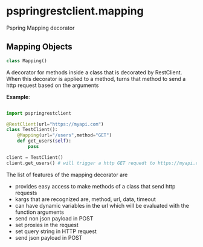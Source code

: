 <a name="pspringrestclient.mapping"></a>
# pspringrestclient.mapping

Pspring Mapping decorator

<a name="pspringrestclient.mapping.Mapping"></a>
## Mapping Objects

```python
class Mapping()
```

A decorator for methods inside a class that is decorated by RestClient. When this decorator is applied to a method, turns that method to
send a http request based on the arguments

**Example**:

```python

import pspringrestclient

@RestClient(url="https://myapi.com")
class TestClient():
    @Mapping(url="/users",method="GET")
    def get_users(self):
        pass

client = TestClient()
client.get_users() # will trigger a http GET requedt to https://myapi.com/users

```
  The list of features of the mapping decorator are
  
  * provides easy access to make methods of a class that send http requests
  * kargs that are recognized are, method, url, data, timeout
  * can have dynamic variables in the url which will be evaluated with the function arguments
  * send non json payload in POST
  * set proxies in the request
  * set query string in HTTP request
  * send json payload in POST

